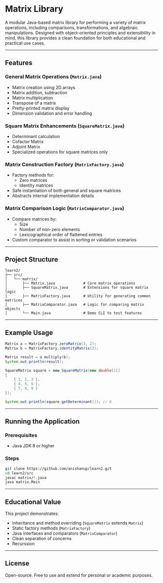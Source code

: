 # Matrix Library

A modular Java-based matrix library for performing a variety of matrix operations, including comparisons, transformations, and algebraic manipulations. Designed with object-oriented principles and extensibility in mind, this library provides a clean foundation for both educational and practical use cases.

---

## Features

### General Matrix Operations (`Matrix.java`)
- Matrix creation using 2D arrays
- Matrix addition, subtraction
- Matrix multiplication
- Transpose of a matrix
- Pretty-printed matrix display
- Dimension validation and error handling

### Square Matrix Enhancements (`SquareMatrix.java`)
- Determinant calculation
- Cofactor Matrix
- Adjoint Matrix
- Specialized operations for square matrices only

### Matrix Construction Factory (`MatrixFactory.java`)
- Factory methods for:
  - Zero matrices
  - Identity matrices
- Safe instantiation of both general and square matrices
- Abstracts internal implementation details

### Matrix Comparison Logic (`MatrixComparator.java`)
- Compare matrices by:
  - Size
  - Number of non-zero elements
  - Lexicographical order of flattened entries
- Custom comparator to assist in sorting or validation scenarios

---

## Project Structure

```
learn2/
├── src/
│   └── matrix/
│       ├── Matrix.java             # Core matrix operations
│       ├── SquareMatrix.java       # Extensions for square matrix logic
│       ├── MatrixFactory.java      # Utility for generating common matrices
│       ├── MatrixComparator.java   # Logic for comparing matrix objects
│       └── Main.java               # Demo CLI to test features
```

---

## Example Usage

```java
Matrix a = MatrixFactory.zeroMatrix(3, 2);
Matrix b = MatrixFactory.identityMatrix(2);

Matrix result = a.multiply(b);
System.out.println(result);

SquareMatrix square = new SquareMatrix(new double[][] 
{
    { 1, 2, 3 },
    { 4, 5, 6 },
    { 7, 8, 9 }
});

System.out.println(square.getDeterminant()); // 0
```

---

## Running the Application

### Prerequisites

- Java JDK 8 or higher

### Steps

```bash
git clone https://github.com/anishanup/learn2.git
cd learn2/src
javac matrix/*.java
java matrix.Main
```

---

## Educational Value

This project demonstrates:
- Inheritance and method overriding (`SquareMatrix` extends `Matrix`)
- Static factory methods (`MatrixFactory`)
- Java interfaces and comparators (`MatrixComparator`)
- Clean separation of concerns
- Recurssion

---

## License

Open-source. Free to use and extend for personal or academic purposes.

